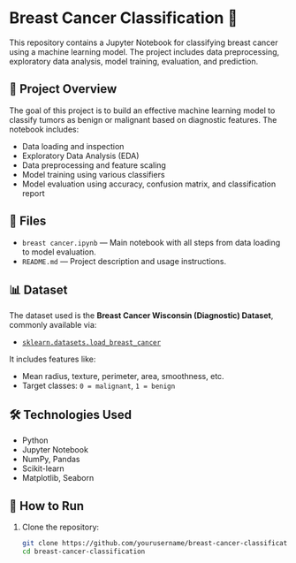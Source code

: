 # Breast Cancer Classification 🧬

This repository contains a Jupyter Notebook for classifying breast cancer using a machine learning model. The project includes data preprocessing, exploratory data analysis, model training, evaluation, and prediction.

## 📌 Project Overview

The goal of this project is to build an effective machine learning model to classify tumors as benign or malignant based on diagnostic features. The notebook includes:

- Data loading and inspection
- Exploratory Data Analysis (EDA)
- Data preprocessing and feature scaling
- Model training using various classifiers
- Model evaluation using accuracy, confusion matrix, and classification report

## 📂 Files

- `breast cancer.ipynb` — Main notebook with all steps from data loading to model evaluation.
- `README.md` — Project description and usage instructions.

## 📊 Dataset

The dataset used is the **Breast Cancer Wisconsin (Diagnostic) Dataset**, commonly available via:
- [`sklearn.datasets.load_breast_cancer`](https://scikit-learn.org/stable/modules/generated/sklearn.datasets.load_breast_cancer.html)

It includes features like:
- Mean radius, texture, perimeter, area, smoothness, etc.
- Target classes: `0 = malignant`, `1 = benign`

## 🛠️ Technologies Used

- Python
- Jupyter Notebook
- NumPy, Pandas
- Scikit-learn
- Matplotlib, Seaborn

## 🚀 How to Run

1. Clone the repository:
   ```bash
   git clone https://github.com/yourusername/breast-cancer-classification.git
   cd breast-cancer-classification
